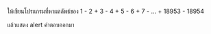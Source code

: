 ให้เขียนโปรแกรมที่หาผลลัพธ์ของ 1 - 2 + 3 - 4 + 5 - 6 + 7 - … + 18953 - 18954 

แล้วแสดง alert คำตอบออกมา